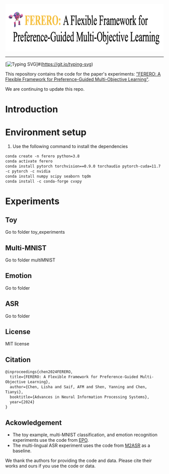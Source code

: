 <!---
# FERERO: A Flexible Framework for Preference-Guided Multi-Objective Learning
-->
<div align="center">
    <img alt="logo" src="./figures/logo.png" style="height: 150px;" />
</div>

<hr>

[![Typing SVG](https://readme-typing-svg.demolab.com/?lines=FERERO:Preference+Guided+MOL)]#(https://git.io/typing-svg)

This repository contains the code for the paper's experiments: ["FERERO: A Flexible Framework for Preference-Guided Multi-Objective Learning"]().

We are continuing to update this repo.

# Introduction

# Environment setup

1. Use the following command to install the dependencies
```
conda create -n ferero python=3.8
conda activate ferero
conda install pytorch torchvision==0.9.0 torchaudio pytorch-cuda=11.7 -c pytorch -c nvidia
conda install numpy scipy seaborn tqdm
conda install -c conda-forge cvxpy
```


# Experiments

## Toy

Go to folder toy_experiments

## Multi-MNIST

Go to folder multiMNIST

## Emotion

Go to folder

## ASR

Go to folder


## License

MIT license

## Citation

```
@inproceedings{chen2024FERERO,
  title={FERERO: A Flexible Framework for Preference-Guided Multi-Objective Learning},
  author={Chen, Lisha and Saif, AFM and Shen, Yanning and Chen, Tianyi},
  booktitle={Advances in Neural Information Processing Systems},
  year={2024}
}
```


## Ackowledgement

- The toy example, multi-MNIST classification, and emotion recognition experiments use the code from [EPO](https://github.com/dbmptr/EPOSearch).
- The multi-lingual ASR experiment uses the code from [M2ASR](https://github.com/afmsaif/M2ASR) as a baseline.

We thank the authors for providing the code and data. Please cite their works and ours if you use the code or data.
